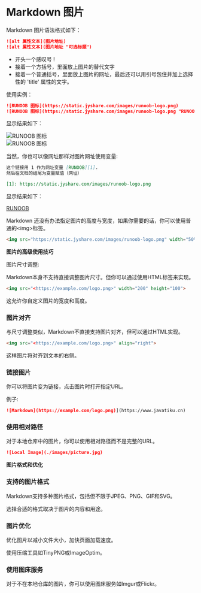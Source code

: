 # Markdown 图片

Markdown 图片语法格式如下：

```md
![alt 属性文本](图片地址)
![alt 属性文本](图片地址 "可选标题")
```

- 开头一个感叹号 !
- 接着一个方括号，里面放上图片的替代文字
- 接着一个普通括号，里面放上图片的网址，最后还可以用引号包住并加上选择性的 'title' 属性的文字。

使用实例：

```md
![RUNOOB 图标](https://static.jyshare.com/images/runoob-logo.png)
![RUNOOB 图标](https://static.jyshare.com/images/runoob-logo.png "RUNOOB")
```

显示结果如下：

![RUNOOB 图标](https://static.jyshare.com/images/runoob-logo.png)  
![RUNOOB 图标](https://static.jyshare.com/images/runoob-logo.png "RUNOOB")  

当然，你也可以像网址那样对图片网址使用变量:

```md
这个链接用 1 作为网址变量 [RUNOOB][1].
然后在文档的结尾为变量赋值（网址）

[1]: https://static.jyshare.com/images/runoob-logo.png
```

显示结果如下：

[RUNOOB][1]

[1]: https://static.jyshare.com/images/runoob-logo.png

Markdown 还没有办法指定图片的高度与宽度，如果你需要的话，你可以使用普通的\<img>标签。

```md
<img src="https://static.jyshare.com/images/runoob-logo.png" width="50%">
```

**图片的高级使用技巧**

图片尺寸调整:

Markdown本身不支持直接调整图片尺寸。但你可以通过使用HTML标签来实现。

```md
<img src="<https://example.com/logo.png>" width="200" height="100">
```

这允许你自定义图片的宽度和高度。

### 图片对齐

与尺寸调整类似，Markdown不直接支持图片对齐，但可以通过HTML实现。

```md
<img src="<https://example.com/logo.png>" align="right">
```

这样图片将对齐到文本的右侧。

### 链接图片

你可以将图片变为链接，点击图片时打开指定URL。

例子:

```md
![Markdown](https://example.com/logo.png)](https://www.javatiku.cn)
```

### 使用相对路径

对于本地仓库中的图片，你可以使用相对路径而不是完整的URL。

```md
![Local Image](./images/picture.jpg)
```

**图片格式和优化**

### 支持的图片格式

Markdown支持多种图片格式，包括但不限于JPEG、PNG、GIF和SVG。

选择合适的格式取决于图片的内容和用途。

### 图片优化

优化图片以减小文件大小，加快页面加载速度。

使用压缩工具如TinyPNG或ImageOptim。

### 使用图床服务

对于不在本地仓库的图片，你可以使用图床服务如Imgur或Flickr。
